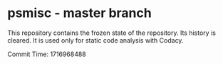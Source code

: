 # psmisc - master branch

This repository contains the frozen state of the repository.
Its history is cleared. It is used only for static code
analysis with Codacy.

Commit Time: 1716968488